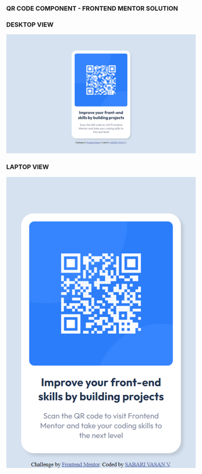 ### QR CODE COMPONENT - FRONTEND MENTOR SOLUTION

### DESKTOP VIEW

![Desktop view](./solution_screenshot/Desktop%20Design.png)

### LAPTOP VIEW

![Mobile View](./solution_screenshot/Mobile%20Design.png)


